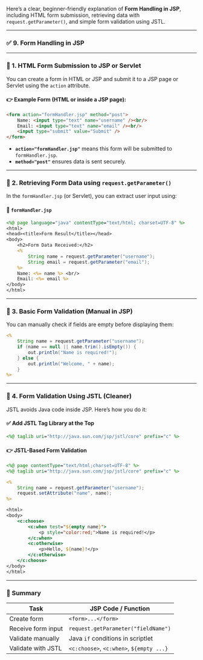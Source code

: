 Here’s a clear, beginner-friendly explanation of **Form Handling in JSP**, including HTML form submission, retrieving data with `request.getParameter()`, and simple form validation using JSTL.

---

### ✅ 9. Form Handling in JSP

---

### 🔹 1. **HTML Form Submission to JSP or Servlet**

You can create a form in HTML or JSP and submit it to a JSP page or Servlet using the `action` attribute.

#### 👉 Example Form (HTML or inside a JSP page):

```html
<form action="formHandler.jsp" method="post">
    Name: <input type="text" name="username" /><br/>
    Email: <input type="text" name="email" /><br/>
    <input type="submit" value="Submit" />
</form>
```

* **`action="formHandler.jsp"`** means this form will be submitted to `formHandler.jsp`.
* **`method="post"`** ensures data is sent securely.

---

### 🔹 2. **Retrieving Form Data using `request.getParameter()`**

In the `formHandler.jsp` (or Servlet), you can extract user input using:

#### 📄 `formHandler.jsp`

```jsp
<%@ page language="java" contentType="text/html; charset=UTF-8" %>
<html>
<head><title>Form Result</title></head>
<body>
    <h2>Form Data Received:</h2>
    <% 
        String name = request.getParameter("username");
        String email = request.getParameter("email");
    %>
    Name: <%= name %> <br/>
    Email: <%= email %>
</body>
</html>
```

---

### 🔹 3. **Basic Form Validation (Manual in JSP)**

You can manually check if fields are empty before displaying them:

```jsp
<%
    String name = request.getParameter("username");
    if (name == null || name.trim().isEmpty()) {
        out.println("Name is required!");
    } else {
        out.println("Welcome, " + name);
    }
%>
```

---

### 🔹 4. **Form Validation Using JSTL (Cleaner)**

JSTL avoids Java code inside JSP. Here’s how you do it:

#### ✅ Add JSTL Tag Library at the Top

```jsp
<%@ taglib uri="http://java.sun.com/jsp/jstl/core" prefix="c" %>
```

#### 👉 JSTL-Based Form Validation

```jsp
<%@ page contentType="text/html;charset=UTF-8" %>
<%@ taglib uri="http://java.sun.com/jsp/jstl/core" prefix="c" %>

<%
    String name = request.getParameter("username");
    request.setAttribute("name", name);
%>

<html>
<body>
    <c:choose>
        <c:when test="${empty name}">
            <p style="color:red;">Name is required!</p>
        </c:when>
        <c:otherwise>
            <p>Hello, ${name}!</p>
        </c:otherwise>
    </c:choose>
</body>
</html>
```

---

### 🧠 Summary

| Task               | JSP Code / Function                      |
| ------------------ | ---------------------------------------- |
| Create form        | `<form>...</form>`                       |
| Receive form input | `request.getParameter("fieldName")`      |
| Validate manually  | Java `if` conditions in scriptlet        |
| Validate with JSTL | `<c:choose>`, `<c:when>`, `${empty ...}` |


